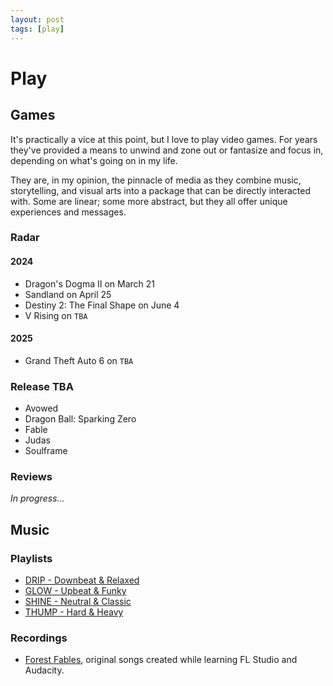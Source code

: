 ```yaml
---
layout: post
tags: [play]
---
```


# Play

## Games

It's practically a vice at this point, but I love to play video games. For years they've provided a means to unwind and zone out or fantasize and focus in, depending on what's going on in my life.

They are, in my opinion, the pinnacle of media as they combine music, storytelling, and visual arts into a package that can be directly interacted with. Some are linear; some more abstract, but they all offer unique experiences and messages.

### Radar

#### 2024

- Dragon's Dogma II on March 21
- Sandland on April 25
- Destiny 2: The Final Shape on June 4
- V Rising on `TBA`

#### 2025

- Grand Theft Auto 6 on `TBA`

### Release TBA

- Avowed
- Dragon Ball: Sparking Zero
- Fable
- Judas
- Soulframe

### Reviews

_In progress..._

## Music

### Playlists

- [DRIP - Downbeat & Relaxed](https://open.spotify.com/playlist/0MPn1oaH0ZDzk5XmjMtLrF?si=6fd886fb4ddd458c)
- [GLOW - Upbeat & Funky](https://open.spotify.com/playlist/0RgtKXB11Pfocxe0ZG6RM0?si=47891e46334547f4)
- [SHINE - Neutral & Classic](https://open.spotify.com/playlist/3BTwVtn0TWA4dxTQh30JIu?si=f153166d6d2e436c)
- [THUMP - Hard & Heavy](https://open.spotify.com/playlist/5cLJvYA2RvKsLUs3Kpdcbs?si=e76619f847454602)

### Recordings

- [Forest Fables](https://bsjacobus.bandcamp.com/album/forest-fables), original songs created while learning FL Studio and Audacity.
